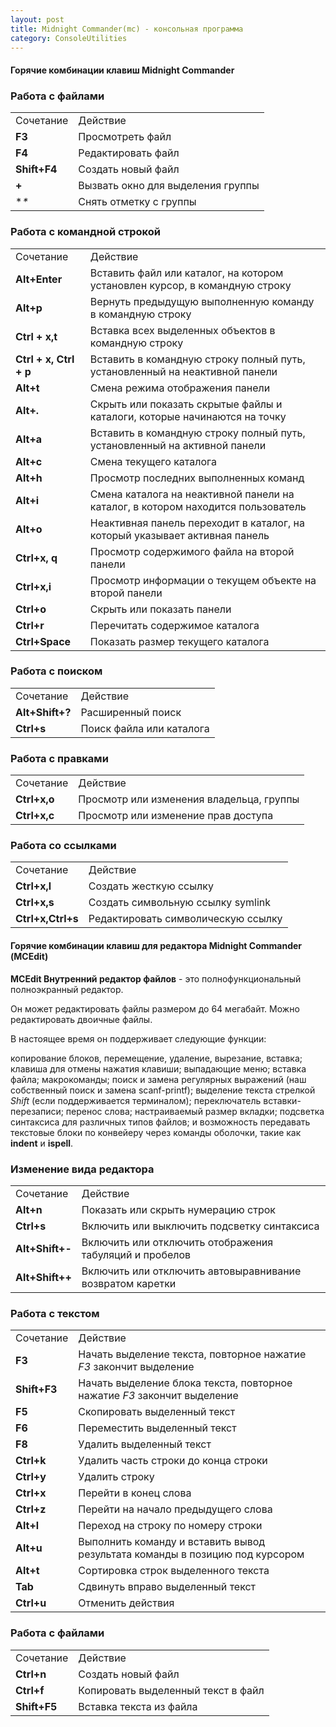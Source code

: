 ```yaml
---
layout: post
title: Midnight Commander(mc) - консольная программа 
category: ConsoleUtilities
---
```


####  **Горячие комбинации клавиш Midnight Commander**

### Работа с файлами

|   |   |
|---|---|
|Сочетание|Действие|
|**F3**|Просмотреть файл|
|**F4**|Редактировать файл|
|**Shift+F4**|Создать новый файл|
|**+**|Вызвать окно для выделения группы|
|**\**|Снять отметку с группы|
### Работа с командной строкой

|   |   |
|---|---|
|Сочетание|Действие|
|**Alt+Enter**|Вставить файл или каталог, на котором установлен курсор, в командную строку|
|**Alt+p**|Вернуть предыдущую выполненную команду в командную строку|
|**Ctrl + x,t**|Вставка всех выделенных объектов в командную строку|
|**Ctrl + x, Ctrl + p**|Вставить в командную строку полный путь, установленный на неактивной панели|
|**Alt+t**|Смена режима отображения панели|
|**Alt+.**|Скрыть или показать скрытые файлы и каталоги, которые начинаются на точку|
|**Alt+a**|Вставить в командную строку полный путь, установленный на активной панели|
|**Alt+c**|Смена текущего каталога|
|**Alt+h**|Просмотр последних выполненных команд|
|**Alt+i**|Смена каталога на неактивной панели на каталог, в котором находится пользователь|
|**Alt+o**|Неактивная панель переходит в каталог, на который указывает активная панель|
|**Ctrl+x, q**|Просмотр содержимого файла на второй панели|
|**Ctrl+x,i**|Просмотр информации о текущем объекте на второй панели|
|**Ctrl+o**|Скрыть или показать панели|
|**Ctrl+r**|Перечитать содержимое каталога|
|**Ctrl+Space**|Показать размер текущего каталога|
### Работа с поиском

|   |   |
|---|---|
|Сочетание|Действие|
|**Alt+Shift+?**|Расширенный поиск|
|**Ctrl+s**|Поиск файла или каталога|
### Работа с правками

|   |   |
|---|---|
|Сочетание|Действие|
|**Ctrl+x,o**|Просмотр или изменения владельца, группы|
|**Ctrl+x,c**|Просмотр или изменение прав доступа|
### Работа со ссылками

|                   |                                    |
| ----------------- | ---------------------------------- |
| Сочетание         | Действие                           |
| **Ctrl+x,l**      | Создать жесткую ссылку             |
| **Ctrl+x,s**      | Создать символьную ссылку symlink  |
| **Ctrl+x,Ctrl+s** | Редактировать символическую ссылку |

#### **Горячие комбинации клавиш для редактора Midnight Commander (МСЕdit)**

**MCEdit Внутренний редактор файлов** - это полнофункциональный полноэкранный редактор. 

Он может редактировать файлы размером до 64 мегабайт. Можно редактировать двоичные файлы. 

В настоящее время он поддерживает следующие функции: 

копирование блоков, перемещение, удаление, вырезание, вставка;
клавиша для отмены нажатия клавиши; выпадающие меню; вставка файла; макрокоманды; поиск и замена регулярных выражений (наш собственный поиск и замена scanf-printf); выделение текста стрелкой _Shift_ (если поддерживается терминалом); переключатель вставки-перезаписи; перенос слова; настраиваемый размер вкладки; подсветка синтаксиса для различных типов файлов; и возможность передавать текстовые блоки по конвейеру через команды оболочки, такие как **indent** и **ispell**.
### Изменение вида редактора

|   |   |
|---|---|
|Сочетание|Действие|
|**Alt+n**|Показать или скрыть нумерацию строк|
|**Ctrl+s**|Включить или выключить подсветку синтаксиса|
|**Alt+Shift+-**|Включить или отключить отображения табуляций и пробелов|
|**Alt+Shift++**|Включить или отключить автовыравнивание возвратом каретки|

### Работа с текстом

|   |   |
|---|---|
|Сочетание|Действие|
|**F3**|Начать выделение текста, повторное нажатие _F3_ закончит выделение|
|**Shift+F3**|Начать выделение блока текста, повторное нажатие _F3_ закончит выделение|
|**F5**|Скопировать выделенный текст|
|**F6**|Переместить выделенный текст|
|**F8**|Удалить выделенный текст|
|**Ctrl+k**|Удалить часть строки до конца строки|
|**Ctrl+y**|Удалить строку|
|**Ctrl+x**|Перейти в конец слова|
|**Ctrl+z**|Перейти на начало предыдущего слова|
|**Alt+l**|Переход на строку по номеру строки|
|**Alt+u**|Выполнить команду и вставить вывод результата команды в позицию под курсором|
|**Alt+t**|Сортировка строк выделенного текста|
|**Tab**|Сдвинуть вправо выделенный текст|
|**Ctrl+u**|Отменить действия|

### Работа с файлами

|   |   |
|---|---|
|Сочетание|Действие|
|**Ctrl+n**|Создать новый файл|
|**Ctrl+f**|Копировать выделенный текст в файл|
|**Shift+F5**|Вставка текста из файла|